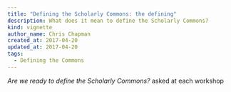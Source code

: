 ```yaml
---
title: "Defining the Scholarly Commons: the defining"
description: What does it mean to define the Scholarly Commons?
kind: vignette
author_name: Chris Chapman
created_at: 2017-04-20
updated_at: 2017-04-20
tags:
  - Defining the Commons
---
```


_Are we ready to define the Scholarly Commons?_ asked at each workshop
